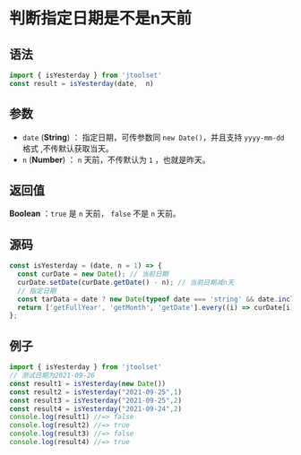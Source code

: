 
# 判断指定日期是不是n天前

## 语法


```js
import { isYesterday } from 'jtoolset'
const result = isYesterday(date,  n)
```

## 参数

- `date` (**String**) ： 指定日期，可传参数同 `new Date()`，并且支持 `yyyy-mm-dd`格式 ,不传默认获取当天。
- `n` (**Number**) ：  `n` 天前，不传默认为 `1` ，也就是昨天。

## 返回值

**Boolean** ：`true` 是 `n` 天前， `false` 不是 `n` 天前。


## 源码

```js
const isYesterday = (date, n = 1) => {
  const curDate = new Date(); // 当前日期
  curDate.setDate(curDate.getDate() - n); // 当前日期减n天
  // 指定日期
  const tarData = date ? new Date(typeof date === 'string' && date.includes('-') ? date.replace(/-/g, '/') : date) : new Date();
  return ['getFullYear', 'getMonth', 'getDate'].every((i) => curDate[i]() === tarData[i]());
};
```

## 例子


```js
import { isYesterday } from 'jtoolset'
// 测试日期为2021-09-26
const result1 = isYesterday(new Date())
const result2 = isYesterday("2021-09-25",1)
const result3 = isYesterday("2021-09-25",2)
const result4 = isYesterday("2021-09-24",2)
console.log(result1) //=> false
console.log(result2) //=> true
console.log(result3) //=> false
console.log(result4) //=> true
```